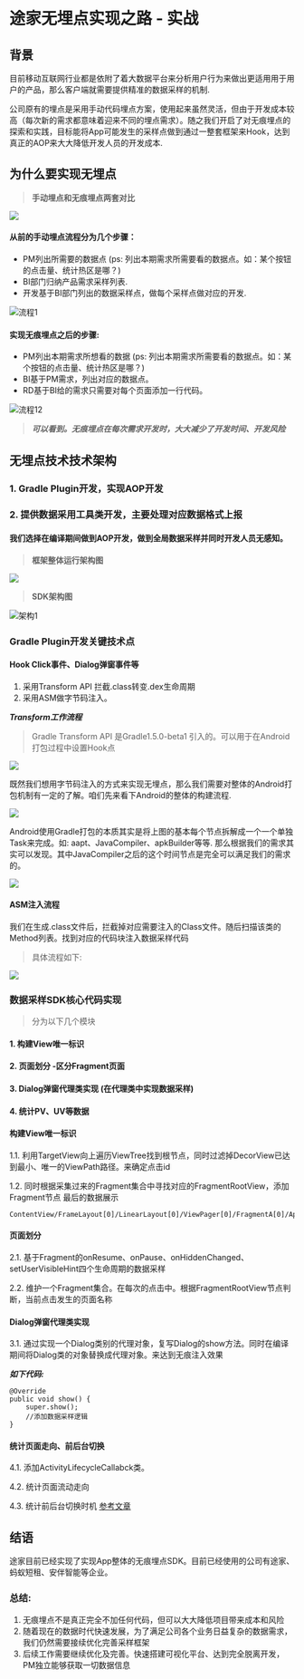 # 途家无埋点实现之路 - 实战

## 背景
目前移动互联网行业都是依附了着大数据平台来分析用户行为来做出更适用用于用户的产品，那么客户端就需要提供精准的数据采样的机制.

公司原有的埋点是采用手动代码埋点方案，使用起来虽然灵活，但由于开发成本较高（每次新的需求都意味着迎来不同的埋点需求）。随之我们开启了对无痕埋点的探索和实践，目标能将App可能发生的采样点做到通过一整套框架来Hook，达到真正的AOP来大大降低开发人员的开发成本.

## 为什么要实现无埋点

> **手动埋点和无痕埋点两套对比**

![](https://github.com/dengluoy/PicassoUtils/blob/master/excel.jpg?raw=true)

#### 从前的手动埋点流程分为几个步骤：
* PM列出所需要的数据点 (ps: 列出本期需求所需要看的数据点。如：某个按钮的点击量、统计热区是哪？)
* BI部门归纳产品需求采样列表.
* 开发基于BI部门列出的数据采样点，做每个采样点做对应的开发.


![流程1](https://github.com/dengluoy/PicassoUtils/blob/master/flow4.jpg?raw=true)

#### 实现无痕埋点之后的步骤:
* PM列出本期需求所想看的数据 (ps: 列出本期需求所需要看的数据点。如：某个按钮的点击量、统计热区是哪？)
* BI基于PM需求，列出对应的数据点。
* RD基于BI给的需求只需要对每个页面添加一行代码。


![流程12](https://github.com/dengluoy/PicassoUtils/blob/master/flow5.jpg?raw=true)

> ***可以看到。无痕埋点在每次需求开发时，大大减少了开发时间、开发风险***


## 无埋点技术技术架构
### 1. Gradle Plugin开发，实现AOP开发
### 2. 提供数据采用工具类开发，主要处理对应数据格式上报

#### 我们选择在编译期间做到AOP开发，做到全局数据采样并同时开发人员无感知。

> **框架整体运行架构图**

![](https://github.com/dengluoy/PicassoUtils/blob/master/framework3.jpg?raw=true)


> **SDK架构图**

![架构1](https://github.com/dengluoy/PicassoUtils/blob/master/framework2.jpg?raw=true)

### Gradle Plugin开发关键技术点

#### Hook Click事件、Dialog弹窗事件等
1. 采用Transform API 拦截.class转变.dex生命周期
2. 采用ASM做字节码注入。

***Transform工作流程***
> Gradle Transform API 是Gradle1.5.0-beta1 引入的。可以用于在Android打包过程中设置Hook点

![](https://upload-images.jianshu.io/upload_images/2965551-f289ae9bb2767f59?imageMogr2/auto-orient/strip%7CimageView2/2/w/980/format/webp)



既然我们想用字节码注入的方式来实现无埋点，那么我们需要对整体的Android打包机制有一定的了解。咱们先来看下Android的整体的构建流程.

![](https://user-gold-cdn.xitu.io/2018/3/8/16204d3ceedb2328?imageView2/0/w/1280/h/960/format/webp/ignore-error/1)

Android使用Gradle打包的本质其实是将上图的基本每个节点拆解成一个一个单独Task来完成。如: aapt、JavaCompiler、apkBuilder等等.
那么根据我们的需求其实可以发现。其中JavaCompiler之后的这个时间节点是完全可以满足我们的需求的。

![](https://github.com/dengluoy/PicassoUtils/blob/master/class.jpg?raw=true)

#### ASM注入流程
我们在生成.class文件后，拦截掉对应需要注入的Class文件。随后扫描该类的Method列表。找到对应的代码块注入数据采样代码
> 具体流程如下:

![](https://github.com/dengluoy/PicassoUtils/blob/master/flow3.jpg?raw=true)


### 数据采样SDK核心代码实现
> 分为以下几个模块

#### 1. 构建View唯一标识
#### 2. 页面划分 -区分Fragment页面
#### 3. Dialog弹窗代理类实现 (在代理类中实现数据采样)
#### 4. 统计PV、UV等数据

#### 构建View唯一标识
1.1. 利用TargetView向上遍历ViewTree找到根节点，同时过滤掉DecorView已达到最小、唯一的ViewPath路径。来确定点击id

1.2. 同时根据采集过来的Fragment集合中寻找对应的FragmentRootView，添加Fragment节点
最后的数据展示

```
ContentView/FrameLayout[0]/LinearLayout[0]/ViewPager[0]/FragmentA[0]/AppCompatButton[0]
```

#### 页面划分

2.1. 基于Fragment的onResume、onPause、onHiddenChanged、setUserVisibleHint四个生命周期的数据采样

2.2. 维护一个Fragment集合。在每次的点击中。根据FragmentRootView节点判断，当前点击发生的页面名称

#### Dialog弹窗代理类实现

3.1. 通过实现一个Dialog类别的代理对象，复写Dialog的show方法。同时在编译期间将Dialog类的对象替换成代理对象。来达到无痕注入效果


***如下代码:***
```
@Override
public void show() {
    super.show();
    //添加数据采样逻辑
}
```

#### 统计页面走向、前后台切换
4.1. 添加ActivityLifecycleCallabck类。

4.2. 统计页面流动走向

4.3. 统计前后台切换时机 [参考文章](https://blog.csdn.net/bzlj2912009596/article/details/80073396)

## 结语
途家目前已经实现了实现App整体的无痕埋点SDK。目前已经使用的公司有途家、蚂蚁短租、安伴智能等企业。

### 总结:
1. 无痕埋点不是真正完全不加任何代码，但可以大大降低项目带来成本和风险
2. 随着现在的数据时代快速发展，为了满足公司各个业务日益复杂的数据需求，我们仍然需要接续优化完善采样框架
3. 后续工作需要继续优化及完善。快速搭建可视化平台、达到完全脱离开发，PM独立能够获取一切数据信息
